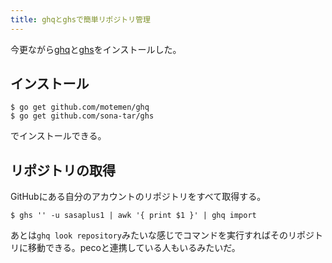 ```yaml
---
title: ghqとghsで簡単リポジトリ管理
---
```

今更ながら[ghq](https://github.com/motemen/ghq)と[ghs](https://github.com/sona-tar/ghs)をインストールした。

## インストール

```console
$ go get github.com/motemen/ghq
$ go get github.com/sona-tar/ghs
```

でインストールできる。

## リポジトリの取得

GitHubにある自分のアカウントのリポジトリをすべて取得する。

```console
$ ghs '' -u sasaplus1 | awk '{ print $1 }' | ghq import
```

あとは`ghq look repository`みたいな感じでコマンドを実行すればそのリポジトリに移動できる。pecoと連携している人もいるみたいだ。
